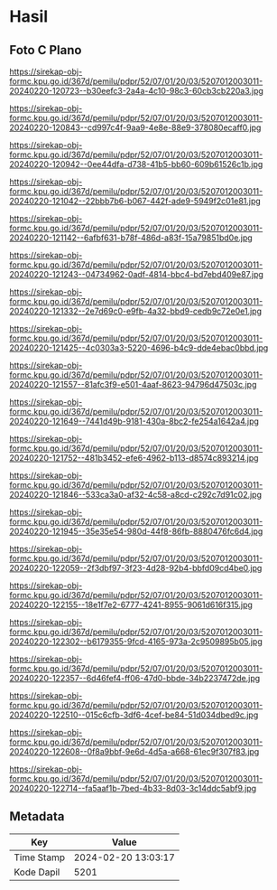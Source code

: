 # Hasil

## Foto C Plano

https://sirekap-obj-formc.kpu.go.id/367d/pemilu/pdpr/52/07/01/20/03/5207012003011-20240220-120723--b30eefc3-2a4a-4c10-98c3-60cb3cb220a3.jpg

https://sirekap-obj-formc.kpu.go.id/367d/pemilu/pdpr/52/07/01/20/03/5207012003011-20240220-120843--cd997c4f-9aa9-4e8e-88e9-378080ecaff0.jpg

https://sirekap-obj-formc.kpu.go.id/367d/pemilu/pdpr/52/07/01/20/03/5207012003011-20240220-120942--0ee44dfa-d738-41b5-bb60-609b61526c1b.jpg

https://sirekap-obj-formc.kpu.go.id/367d/pemilu/pdpr/52/07/01/20/03/5207012003011-20240220-121042--22bbb7b6-b067-442f-ade9-5949f2c01e81.jpg

https://sirekap-obj-formc.kpu.go.id/367d/pemilu/pdpr/52/07/01/20/03/5207012003011-20240220-121142--6afbf631-b78f-486d-a83f-15a79851bd0e.jpg

https://sirekap-obj-formc.kpu.go.id/367d/pemilu/pdpr/52/07/01/20/03/5207012003011-20240220-121243--04734962-0adf-4814-bbc4-bd7ebd409e87.jpg

https://sirekap-obj-formc.kpu.go.id/367d/pemilu/pdpr/52/07/01/20/03/5207012003011-20240220-121332--2e7d69c0-e9fb-4a32-bbd9-cedb9c72e0e1.jpg

https://sirekap-obj-formc.kpu.go.id/367d/pemilu/pdpr/52/07/01/20/03/5207012003011-20240220-121425--4c0303a3-5220-4696-b4c9-dde4ebac0bbd.jpg

https://sirekap-obj-formc.kpu.go.id/367d/pemilu/pdpr/52/07/01/20/03/5207012003011-20240220-121557--81afc3f9-e501-4aaf-8623-94796d47503c.jpg

https://sirekap-obj-formc.kpu.go.id/367d/pemilu/pdpr/52/07/01/20/03/5207012003011-20240220-121649--7441d49b-9181-430a-8bc2-fe254a1642a4.jpg

https://sirekap-obj-formc.kpu.go.id/367d/pemilu/pdpr/52/07/01/20/03/5207012003011-20240220-121752--481b3452-efe6-4962-b113-d8574c893214.jpg

https://sirekap-obj-formc.kpu.go.id/367d/pemilu/pdpr/52/07/01/20/03/5207012003011-20240220-121846--533ca3a0-af32-4c58-a8cd-c292c7d91c02.jpg

https://sirekap-obj-formc.kpu.go.id/367d/pemilu/pdpr/52/07/01/20/03/5207012003011-20240220-121945--35e35e54-980d-44f8-86fb-8880476fc6d4.jpg

https://sirekap-obj-formc.kpu.go.id/367d/pemilu/pdpr/52/07/01/20/03/5207012003011-20240220-122059--2f3dbf97-3f23-4d28-92b4-bbfd09cd4be0.jpg

https://sirekap-obj-formc.kpu.go.id/367d/pemilu/pdpr/52/07/01/20/03/5207012003011-20240220-122155--18e1f7e2-6777-4241-8955-9061d616f315.jpg

https://sirekap-obj-formc.kpu.go.id/367d/pemilu/pdpr/52/07/01/20/03/5207012003011-20240220-122302--b6179355-9fcd-4165-973a-2c9509895b05.jpg

https://sirekap-obj-formc.kpu.go.id/367d/pemilu/pdpr/52/07/01/20/03/5207012003011-20240220-122357--6d46fef4-ff06-47d0-bbde-34b2237472de.jpg

https://sirekap-obj-formc.kpu.go.id/367d/pemilu/pdpr/52/07/01/20/03/5207012003011-20240220-122510--015c6cfb-3df6-4cef-be84-51d034dbed9c.jpg

https://sirekap-obj-formc.kpu.go.id/367d/pemilu/pdpr/52/07/01/20/03/5207012003011-20240220-122608--0f8a9bbf-9e6d-4d5a-a668-61ec9f307f83.jpg

https://sirekap-obj-formc.kpu.go.id/367d/pemilu/pdpr/52/07/01/20/03/5207012003011-20240220-122714--fa5aaf1b-7bed-4b33-8d03-3c14ddc5abf9.jpg


## Metadata

| Key        | Value               |
| ---------- | ------------------- |
| Time Stamp | 2024-02-20 13:03:17 |
| Kode Dapil | 5201                |



